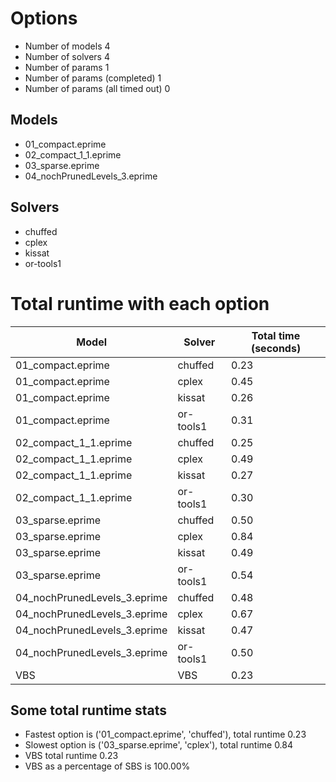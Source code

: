 

# Options


- Number of models 4
- Number of solvers 4
- Number of params 1
- Number of params (completed) 1
- Number of params (all timed out) 0


## Models


 - 01_compact.eprime
 - 02_compact_1_1.eprime
 - 03_sparse.eprime
 - 04_nochPrunedLevels_3.eprime


## Solvers


 - chuffed
 - cplex
 - kissat
 - or-tools1


# Total runtime with each option


 | Model | Solver | Total time (seconds) | 
 | -- | -- | -- | 
 | 01_compact.eprime | chuffed | 0.23 | 
 | 01_compact.eprime | cplex | 0.45 | 
 | 01_compact.eprime | kissat | 0.26 | 
 | 01_compact.eprime | or-tools1 | 0.31 | 
 | 02_compact_1_1.eprime | chuffed | 0.25 | 
 | 02_compact_1_1.eprime | cplex | 0.49 | 
 | 02_compact_1_1.eprime | kissat | 0.27 | 
 | 02_compact_1_1.eprime | or-tools1 | 0.30 | 
 | 03_sparse.eprime | chuffed | 0.50 | 
 | 03_sparse.eprime | cplex | 0.84 | 
 | 03_sparse.eprime | kissat | 0.49 | 
 | 03_sparse.eprime | or-tools1 | 0.54 | 
 | 04_nochPrunedLevels_3.eprime | chuffed | 0.48 | 
 | 04_nochPrunedLevels_3.eprime | cplex | 0.67 | 
 | 04_nochPrunedLevels_3.eprime | kissat | 0.47 | 
 | 04_nochPrunedLevels_3.eprime | or-tools1 | 0.50 | 
 | VBS | VBS | 0.23 | 


## Some total runtime stats


 - Fastest option is ('01_compact.eprime', 'chuffed'), total runtime 0.23
 - Slowest option is ('03_sparse.eprime', 'cplex'), total runtime 0.84
 - VBS total runtime 0.23
 - VBS as a percentage of SBS is 100.00%
